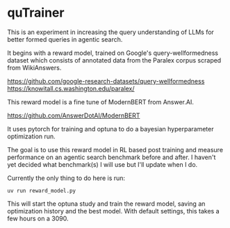 # quTrainer

This is an experiment in increasing the query understanding of LLMs for better formed queries in agentic search.

It begins with a reward model, trained on Google's query-wellformedness dataset which consists of annotated data from the Paralex corpus scraped from WikiAnswers.

https://github.com/google-research-datasets/query-wellformedness
https://knowitall.cs.washington.edu/paralex/

This reward model is a fine tune of ModernBERT from Answer.AI.

https://github.com/AnswerDotAI/ModernBERT

It uses pytorch for training and optuna to do a bayesian hyperparameter optimization run.

The goal is to use this reward model in RL based post training and measure performance on an agentic search benchmark before and after. I haven't yet decided what benchmark(s) I will use but I'll update when I do.

Currently the only thing to do here is run:

```
uv run reward_model.py
```

This will start the optuna study and train the reward model, saving an optimization history and the best model. With default settings, this takes a few hours on a 3090.